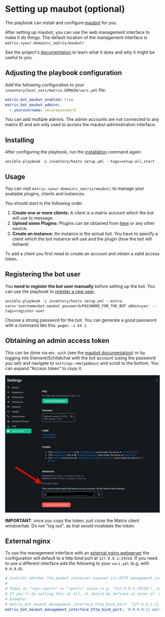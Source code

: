 # Setting up maubot (optional)

The playbook can install and configure [maubot](https://github.com/maubot/maubot) for you.

After setting up maubot, you can use the web management interface to make it do things.
The default location of the management interface is `matrix.<your-domain>/_matrix/maubot/`

See the project's [documentation](https://docs.mau.fi/maubot/usage/basic.html) to learn what it
does and why it might be useful to you.

## Adjusting the playbook configuration

Add the following configuration to your `inventory/host_vars/matrix.DOMAIN/vars.yml` file:

```yaml
matrix_bot_maubot_enabled: true
matrix_bot_maubot_admins:
  - yourusername: securepassword
```

You can add multiple admins. The admin accounts are not connected to any matrix ID and are only used to access the
maubot administration interface.


## Installing

After configuring the playbook, run the [installation](installing.md) command again:

```
ansible-playbook -i inventory/hosts setup.yml --tags=setup-all,start
```

## Usage

You can visit `matrix.<your-domain>/_matrix/maubot/` to manage your available plugins, clients and instances.

You should start in the following order
1. **Create one or more clients:** A client is a matrix account which the bot will use to message.
2. **Upload some Plugins:** Plugins can be obtained from [here](https://github.com/maubot/maubot#plugins) or any other source.
3. **Create an instance:** An instance is the actual bot. You have to specify a client which the bot instance will use 
and the plugin (how the bot will behave)

To add a client you first need to create an account and obtain a valid access token.

## Registering the bot user

You **need to register the bot user manually** before setting up the bot. You can use the playbook to [register a new user](registering-users.md):

```
ansible-playbook -i inventory/hosts setup.yml --extra-vars='username=bot.maubot password=PASSWORD_FOR_THE_BOT admin=yes' --tags=register-user
```

Choose a strong password for the bot. You can generate a good password with a command like this: `pwgen -s 64 1`.

## Obtaining an admin access token

This can be done via `mbc auth` (see the [maubot documentation](https://docs.mau.fi/maubot/usage/cli/auth.html)) or  by logging into Element/Schildichat with the bot account
(using the password you set) and navigate to `Settings->Help&About` and scroll to the bottom.
You can expand "Access token" to copy it.

![Obatining an admin access token with Element](assets/obtain_admin_access_token_element.png)

**IMPORTANT**: once you copy the token, just close the Matrix client window/tab. Do not "log out", as that would invalidate the token.

## External nginx

To use the management interface with an [external nginx webserver](configuring-playbook-own-webserver.md) the configuration will default to
a http bind port at `127.0.0.1:29316`. If you need to use a different interface add the following to your `vars.yml` (e.g. with `0.0.0.0`).

```yaml
# Controls whether the maubot container exposes its HTTP management interface port (tcp/29316 in the container).
#
# Takes an "<ip>:<port>" or "<port>" value (e.g. "127.0.0.1:29316"), or empty string to not expose.
# If you'll be setting this at all, it should be defined in terms of `matrix_bot_maubot_management_interface_port`.
# Example:
# matrix_bot_maubot_management_interface_http_bind_port: "127.0.0.1:{{ matrix_bot_maubot_management_interface_port }}"
matrix_bot_maubot_management_interface_http_bind_port: '0.0.0.0:{{ matrix_bot_maubot_management_interface_port }}'
```




